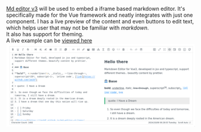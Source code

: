 [Md editor v3](https://github.com/imzbf/md-editor-v3) will be used to embed a iframe based markdown editor. It's specifically made for the Vue framework and neatly integrates with just one component. I has a live preview of the content and even buttons to edit text, which helps user that may not be familiar with _markdown_.  
It also has support for theming.  
A live example can be [viewed here](https://imzbf.github.io/md-editor-v3/en-US/index)
![](./editor.png)
